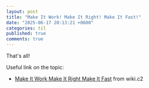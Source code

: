 ```yaml
---
layout: post
title: "Make It Work! Make It Right! Make It Fast!"
date: "2025-06-17 20:13:21 +0600"
categories: til
published: true
comments: true
---
```


That's all!

Useful link on the topic:

- [Make It Work Make It Right Make It Fast](https://wiki.c2.com/?MakeItWorkMakeItRightMakeItFast) from wiki.c2
